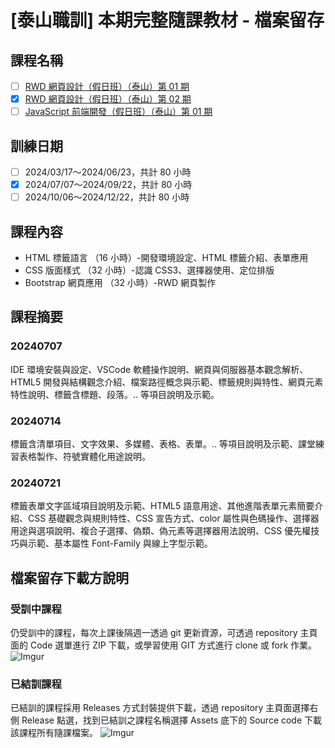 # [泰山職訓] 本期完整隨課教材 - 檔案留存

## 課程名稱
- [ ] [RWD 網頁設計（假日班）（泰山）第 01 期](https://ojt.wda.gov.tw/ClassSearch/Detail?PlanType=2&OCID=153575)
- [x] [RWD 網頁設計（假日班）（泰山）第 02 期](https://ojt.wda.gov.tw/ClassSearch/Detail?PlanType=2&OCID=153617)
- [ ] [JavaScript 前端開發（假日班）（泰山）第 01 期](https://ojt.wda.gov.tw/ClassSearch/Detail?PlanType=2&OCID=153653)
<!-- - [ ] [PHP 程式設計（假日班）](https://ojt.wda.gov.tw/ClassSearch/Detail?OCID=146967&plantype=2) -->

## 訓練日期 
- [ ] 2024/03/17～2024/06/23，共計 80 小時
- [x] 2024/07/07～2024/09/22，共計 80 小時
- [ ] 2024/10/06～2024/12/22，共計 80 小時

## 課程內容
- HTML 標籤語言 （16 小時）-開發環境設定、HTML 標籤介紹、表單應用
- CSS 版面樣式 （32 小時）-認識 CSS3、選擇器使用、定位排版
- Bootstrap 網頁應用 （32 小時）-RWD 網頁製作

## 課程摘要

### 20240707
IDE 環境安裝與設定、VSCode 軟體操作說明、網頁與伺服器基本觀念解析、HTML5 開發與結構觀念介紹、檔案路徑概念與示範、標籤規則與特性、網頁元素特性說明、標籤含標題、段落。.. 等項目說明及示範。

### 20240714
標籤含清單項目、文字效果、多媒體、表格、表單。.. 等項目說明及示範、課堂練習表格製作、符號實體化用途說明。

### 20240721
標籤表單文字區域項目說明及示範、HTML5 語意用途、其他進階表單元素簡要介紹、CSS 基礎觀念與規則特性、CSS 宣告方式、color 屬性與色碼操作、選擇器用途與選項說明、複合子選擇、偽類、偽元素等選擇器用法說明、CSS 優先權技巧與示範、基本屬性 Font-Family 與線上字型示範。

## 檔案留存下載方說明

### 受訓中課程
仍受訓中的課程，每次上課後隔週一透過 git 更新資源，可透過 repository 主頁面的 Code 選單進行 ZIP 下載，或學習使用 GIT 方式進行 clone 或 fork 作業。
![Imgur](https://i.imgur.com/K3kGHos.gif)

### 已結訓課程
已結訓的課程採用 Releases 方式封裝提供下載，透過 repository 主頁面選擇右側 Release 點選，找到已結訓之課程名稱選擇 Assets 底下的 Source code 下載該課程所有隨課檔案。
![Imgur](https://i.imgur.com/84cc6aZ.gif)